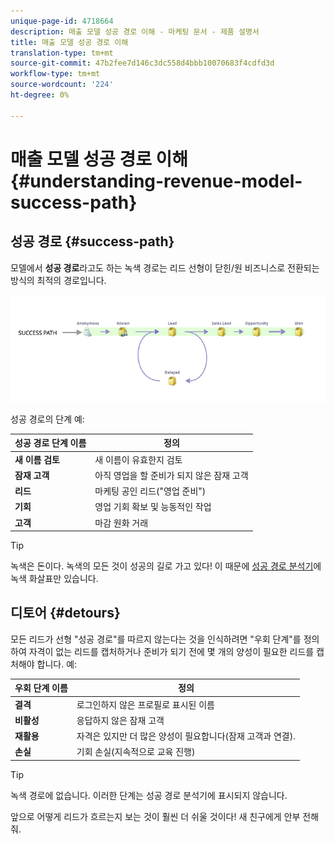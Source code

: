 ```yaml
---
unique-page-id: 4718664
description: 매출 모델 성공 경로 이해 - 마케팅 문서 - 제품 설명서
title: 매출 모델 성공 경로 이해
translation-type: tm+mt
source-git-commit: 47b2fee7d146c3dc558d4bbb10070683f4cdfd3d
workflow-type: tm+mt
source-wordcount: '224'
ht-degree: 0%

---
```



# 매출 모델 성공 경로 이해 {#understanding-revenue-model-success-path}

## 성공 경로 {#success-path}

모델에서 **성공 경로**&#x200B;라고도 하는 녹색 경로는 리드 선형이 닫힌/원 비즈니스로 전환되는 방식의 최적의 경로입니다.

![—](assets/image2015-6-12-17-3a12-3a18.png)

성공 경로의 단계 예:

| **성공 경로 단계 이름** | **정의** |
|---|---|
| **새 이름 검토** | 새 이름이 유효한지 검토 |
| **잠재 고객** | 아직 영업을 할 준비가 되지 않은 잠재 고객 |
| **리드** | 마케팅 공인 리드(&quot;영업 준비&quot;) |
| **기회** | 영업 기회 확보 및 능동적인 작업 |
| **고객** | 마감 원화 거래 |

>[!TIP]
>
>녹색은 돈이다. 녹색의 모든 것이 성공의 길로 가고 있다! 이 때문에 [성공 경로 분석기](using-the-success-path-analyzer.md)에 녹색 화살표만 있습니다.

## 디토어 {#detours}

모든 리드가 선형 &quot;성공 경로&quot;를 따르지 않는다는 것을 인식하려면 &quot;우회 단계&quot;를 정의하여 자격이 없는 리드를 캡처하거나 준비가 되기 전에 몇 개의 양성이 필요한 리드를 캡처해야 합니다. 예:

| **우회 단계 이름** | **정의** |
|---|---|
| **결격** | 로그인하지 않은 프로필로 표시된 이름 |
| **비활성** | 응답하지 않은 잠재 고객 |
| **재활용** | 자격은 있지만 더 많은 양성이 필요합니다(잠재 고객과 연결). |
| **손실** | 기회 손실(지속적으로 교육 진행) |

>[!TIP]
>
>녹색 경로에 없습니다. 이러한 단계는 성공 경로 분석기에 표시되지 않습니다.

앞으로 어떻게 리드가 흐르는지 보는 것이 훨씬 더 쉬울 것이다! 새 친구에게 안부 전해줘.